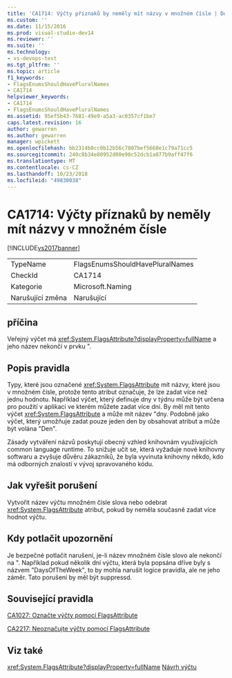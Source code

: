 ```yaml
---
title: 'CA1714: Výčty příznaků by neměly mít názvy v množném čísle | Dokumentace Microsoftu'
ms.custom: ''
ms.date: 11/15/2016
ms.prod: visual-studio-dev14
ms.reviewer: ''
ms.suite: ''
ms.technology:
- vs-devops-test
ms.tgt_pltfrm: ''
ms.topic: article
f1_keywords:
- FlagsEnumsShouldHavePluralNames
- CA1714
helpviewer_keywords:
- CA1714
- FlagsEnumsShouldHavePluralNames
ms.assetid: 95ef5b43-7681-49e9-a5a3-ac0357cf1be7
caps.latest.revision: 16
author: gewarren
ms.author: gewarren
manager: wpickett
ms.openlocfilehash: bb2314b0cc0b12b56c7807bef5668e1c79a71cc5
ms.sourcegitcommit: 240c8b34e80952d00e90c52dcb1a077b9aff47f6
ms.translationtype: MT
ms.contentlocale: cs-CZ
ms.lasthandoff: 10/23/2018
ms.locfileid: "49830038"
---
```

# <a name="ca1714-flags-enums-should-have-plural-names"></a>CA1714: Výčty příznaků by neměly mít názvy v množném čísle
[!INCLUDE[vs2017banner](../includes/vs2017banner.md)]

|||
|-|-|
|TypeName|FlagsEnumsShouldHavePluralNames|
|CheckId|CA1714|
|Kategorie|Microsoft.Naming|
|Narušující změna|Narušující|

## <a name="cause"></a>příčina
 Veřejný výčet má <xref:System.FlagsAttribute?displayProperty=fullName> a jeho název nekončí v prvku ".

## <a name="rule-description"></a>Popis pravidla
 Typy, které jsou označené <xref:System.FlagsAttribute> mít názvy, které jsou v množném čísle, protože tento atribut označuje, že lze zadat více než jednu hodnotu. Například výčet, který definuje dny v týdnu může být určena pro použití v aplikaci ve kterém můžete zadat více dní. By měl mít tento výčet <xref:System.FlagsAttribute> a může mít název "dny. Podobně jako výčet, který umožňuje zadat pouze jeden den by obsahovat atribut a může být volána "Den".

 Zásady vytváření názvů poskytují obecný vzhled knihovnám využívajících common language runtime. To snižuje učit se, která vyžaduje nové knihovny softwaru a zvyšuje důvěru zákazníků, že byla vyvinuta knihovny někdo, kdo má odborných znalostí v vývoj spravovaného kódu.

## <a name="how-to-fix-violations"></a>Jak vyřešit porušení
 Vytvořit název výčtu množném čísle slova nebo odebrat <xref:System.FlagsAttribute> atribut, pokud by neměla současně zadat více hodnot výčtu.

## <a name="when-to-suppress-warnings"></a>Kdy potlačit upozornění
 Je bezpečné potlačit narušení, je-li název množném čísle slovo ale nekončí na ". Například pokud několik dní výčtu, která byla popsána dříve byly s názvem "DaysOfTheWeek", to by mohla narušit logice pravidla, ale ne jeho záměr. Tato porušení by měl být suppressd.

## <a name="related-rules"></a>Související pravidla
 [CA1027: Označte výčty pomocí FlagsAttribute](../code-quality/ca1027-mark-enums-with-flagsattribute.md)

 [CA2217: Neoznačujte výčty pomocí FlagsAttribute](../code-quality/ca2217-do-not-mark-enums-with-flagsattribute.md)

## <a name="see-also"></a>Viz také
 <xref:System.FlagsAttribute?displayProperty=fullName> [Návrh výčtu](http://msdn.microsoft.com/library/dd53c952-9d9a-4736-86ff-9540e815d545)



